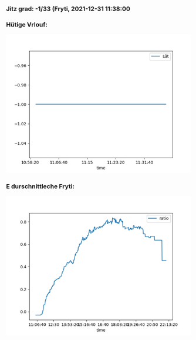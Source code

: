 ### Jitz grad: -1/33 (Fryti, 2021-12-31 11:38:00

### Hütige Vrlouf:
![Graph](Today.png)

### E durschnittleche Fryti:
![Graph](Fryti.png)